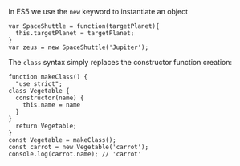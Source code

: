 In ES5 we use the `new` keyword to instantiate an object
```
var SpaceShuttle = function(targetPlanet){
  this.targetPlanet = targetPlanet;
}
var zeus = new SpaceShuttle('Jupiter');
```

The `class` syntax simply replaces the constructor function creation:
```
function makeClass() {
  "use strict";
class Vegetable {
  constructor(name) {
    this.name = name
  }
}
  return Vegetable;
}
const Vegetable = makeClass();
const carrot = new Vegetable('carrot');
console.log(carrot.name); // 'carrot'
```
